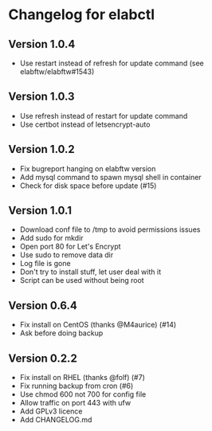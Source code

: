 # Changelog for elabctl

## Version 1.0.4

* Use restart instead of refresh for update command (see elabftw/elabftw#1543)

## Version 1.0.3

* Use refresh instead of restart for update command
* Use certbot instead of letsencrypt-auto

## Version 1.0.2

* Fix bugreport hanging on elabftw version
* Add mysql command to spawn mysql shell in container
* Check for disk space before update (#15)

## Version 1.0.1

* Download conf file to /tmp to avoid permissions issues
* Add sudo for mkdir
* Open port 80 for Let's Encrypt
* Use sudo to remove data dir
* Log file is gone
* Don't try to install stuff, let user deal with it
* Script can be used without being root

## Version 0.6.4

* Fix install on CentOS (thanks @M4aurice) (#14)
* Ask before doing backup

## Version 0.2.2

* Fix install on RHEL (thanks @folf) (#7)
* Fix running backup from cron (#6)
* Use chmod 600 not 700 for config file
* Allow traffic on port 443 with ufw
* Add GPLv3 licence
* Add CHANGELOG.md

